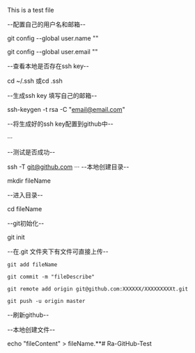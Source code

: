 This is a test file

--配置自己的用户名和邮箱--

git config --global user.name ""

git config --global user.email ""

--查看本地是否存在ssh key--

cd ~/.ssh 或cd .ssh

--生成ssh key 填写自己的邮箱--

ssh-keygen -t rsa -C "email@email.com"

--将生成好的ssh key配置到github中--

···

--测试是否成功--

ssh -T git@github.com
···
--本地创建目录--

mkdir fileName

--进入目录--

cd fileName

--git初始化--

git init 

--在.git 文件夹下有文件可直接上传--

	git add fileName
	
	git commit -m "fileDescribe"
	
	git remote add origin git@github.com:XXXXXX/XXXXXXXXXt.git
	
	git push -u origin master
	
--刷新github--

--本地创建文件--

echo "fileContent" > fileName.**# Ra-GitHub-Test
